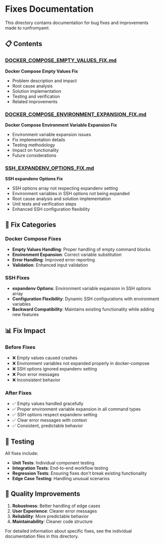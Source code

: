 # Fixes Documentation

This directory contains documentation for bug fixes and improvements made to runfromyaml.

## 📋 Contents

### [DOCKER_COMPOSE_EMPTY_VALUES_FIX.md](DOCKER_COMPOSE_EMPTY_VALUES_FIX.md)
**Docker Compose Empty Values Fix**
- Problem description and impact
- Root cause analysis
- Solution implementation
- Testing and verification
- Related improvements

### [DOCKER_COMPOSE_ENVIRONMENT_EXPANSION_FIX.md](DOCKER_COMPOSE_ENVIRONMENT_EXPANSION_FIX.md)
**Docker Compose Environment Variable Expansion Fix**
- Environment variable expansion issues
- Fix implementation details
- Testing methodology
- Impact on functionality
- Future considerations

### [SSH_EXPANDENV_OPTIONS_FIX.md](SSH_EXPANDENV_OPTIONS_FIX.md)
**SSH expandenv Options Fix**
- SSH options array not respecting expandenv setting
- Environment variables in SSH options not being expanded
- Root cause analysis and solution implementation
- Unit tests and verification steps
- Enhanced SSH configuration flexibility

## 🔧 Fix Categories

### Docker Compose Fixes
- **Empty Values Handling**: Proper handling of empty command blocks
- **Environment Expansion**: Correct variable substitution
- **Error Handling**: Improved error reporting
- **Validation**: Enhanced input validation

### SSH Fixes
- **expandenv Options**: Environment variable expansion in SSH options array
- **Configuration Flexibility**: Dynamic SSH configurations with environment variables
- **Backward Compatibility**: Maintains existing functionality while adding new features

## 📊 Fix Impact

### Before Fixes
- ❌ Empty values caused crashes
- ❌ Environment variables not expanded properly in docker-compose
- ❌ SSH options ignored expandenv setting
- ❌ Poor error messages
- ❌ Inconsistent behavior

### After Fixes
- ✅ Empty values handled gracefully
- ✅ Proper environment variable expansion in all command types
- ✅ SSH options respect expandenv setting
- ✅ Clear error messages with context
- ✅ Consistent, predictable behavior

## 🧪 Testing

All fixes include:
- **Unit Tests**: Individual component testing
- **Integration Tests**: End-to-end workflow testing
- **Regression Tests**: Ensuring fixes don't break existing functionality
- **Edge Case Testing**: Handling unusual scenarios

## 🎯 Quality Improvements

1. **Robustness**: Better handling of edge cases
2. **User Experience**: Clearer error messages
3. **Reliability**: More predictable behavior
4. **Maintainability**: Cleaner code structure

For detailed information about specific fixes, see the individual documentation files in this directory.
